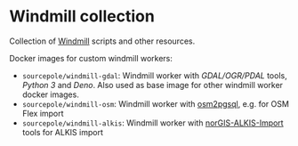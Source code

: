 # Windmill collection

Collection of [Windmill](https://docs.windmill.dev/) scripts and other resources.

Docker images for custom windmill workers:
* `sourcepole/windmill-gdal`: Windmill worker with _GDAL/OGR/PDAL_ tools, _Python 3_ and _Deno_. Also used as base image for other windmill worker docker images.
* `sourcepole/windmill-osm`: Windmill worker with [osm2pgsql](https://osm2pgsql.org/), e.g. for OSM Flex import
* `sourcepole/windmill-alkis`: Windmill worker with [norGIS-ALKIS-Import](https://www.norbit.de/68/) tools for ALKIS import
